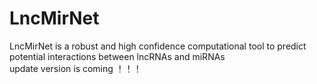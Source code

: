 # LncMirNet
LncMirNet is a robust and high confidence computational tool to predict potential interactions between lncRNAs and miRNAs  
update version is coming ！！！
